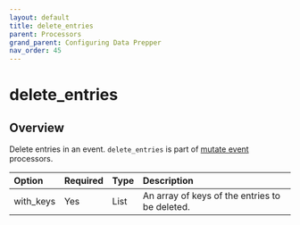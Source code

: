 ```yaml
---
layout: default
title: delete_entries
parent: Processors
grand_parent: Configuring Data Prepper
nav_order: 45
---
```


# delete_entries

## Overview

Delete entries in an event. `delete_entries` is part of [mutate event](https://github.com/opensearch-project/data-prepper/tree/main/data-prepper-plugins/mutate-event-processors#mutate-event-processors) processors.

Option | Required | Type | Description
:--- | :--- | :--- | :---
with_keys | Yes | List |  An array of keys of the entries to be deleted.

<!---## Configuration

Content will be added to this section.

## Metrics

Content will be added to this section.--->